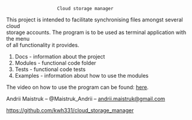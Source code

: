                        Cloud storage manager    
This project is intended to facilitate synchronising files amongst several cloud <br/>
storage accounts. The program is to be used as terminal application with the menu <br/>
of all functionality it provides.<br/>

 1. Docs - information about the project
 2. Modules - functional code folder
 3. Tests - functional code tests
 4. Examples - information about how to use the modules

The video on how to use the program can be found: <a href="https://drive.google.com/open?id=1nmF47dEWHL-aSyqGzHj_o-g4uE6GJJ8h">here</a>.

Andrii Maistruk – @Maistruk_Andrii – andrii.maistruk@gmail.com

https://github.com/kwh331/cloud_storage_manager

